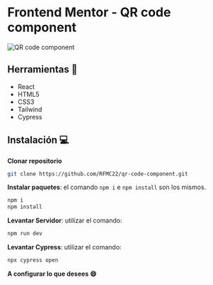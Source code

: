 # Frontend Mentor - QR code component

![QR code component](https://github.com/RFMC22/profile-card-component/assets/60860968/8a75aa15-5feb-43ff-8c2c-612e89599e41)

##  Herramientas 🔧
* React
* HTML5
* CSS3
* Tailwind
* Cypress

## Instalación 💻

**Clonar repositorio**
```bash
git clone https://github.com/RFMC22/qr-code-component.git
```
**Instalar paquetes**:
el comando `npm i` e `npm install` son los mismos.
```bash
npm i
npm install
```
**Levantar Servidor**:
utilizar el comando:
```bash
npm run dev
```

**Levantar Cypress**:
utilizar el comando:
```bash
npx cypress open
```

**A configurar lo que desees 😄**